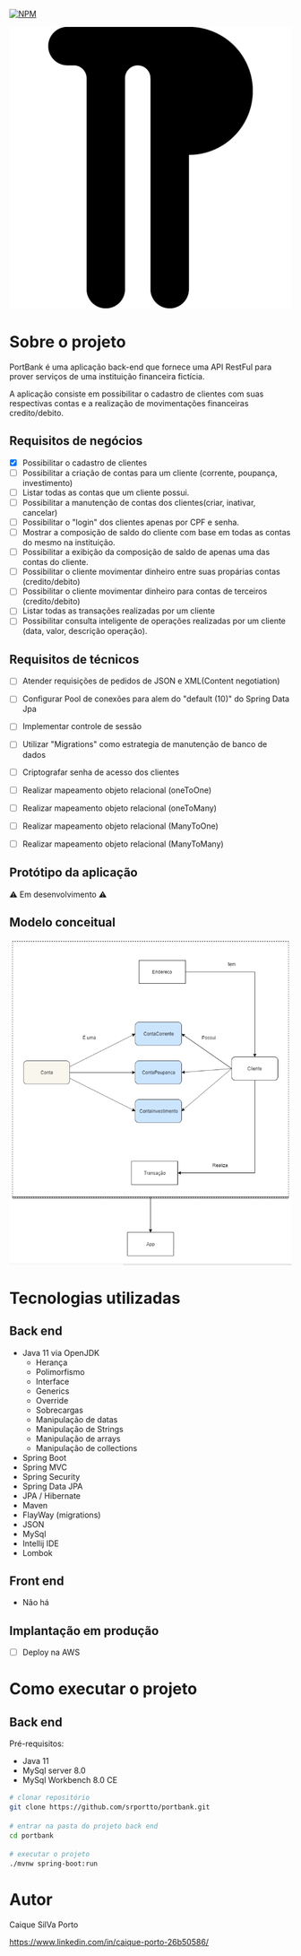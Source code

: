 
[![NPM](https://img.shields.io/npm/l/react)](https://github.com/srportto/portbank/blob/main/LICENSE)

![PortInvestimentos](https://github.com/srportto/portinvestimentos-pi/blob/master/midia/pi-icon-png.png)
# Sobre o projeto



PortBank é uma aplicação back-end que fornece uma API RestFul para prover serviços de uma instituição financeira fictícia. 

A aplicação consiste em possibilitar o cadastro de clientes com suas respectivas contas e a realização de movimentações financeiras credito/debito.

## Requisitos de negócios
- [x] Possibilitar o cadastro de clientes
- [ ] Possibilitar a criação de contas para um cliente (corrente, poupança, investimento)
- [ ] Listar todas as contas que um cliente possui.
- [ ] Possibilitar a manutenção de contas dos clientes(criar, inativar, cancelar)
- [ ] Possibilitar o "login" dos clientes apenas por CPF e senha.
- [ ] Mostrar a composição de saldo do cliente com base em todas as contas do mesmo na instituição.
- [ ] Possibilitar a exibição da composição de saldo de apenas uma das contas do cliente.
- [ ] Possibilitar o cliente movimentar dinheiro entre suas propárias contas (credito/debito) 
- [ ] Possibilitar o cliente movimentar dinheiro para contas de terceiros (credito/debito)
- [ ] Listar todas as transações realizadas por um cliente
- [ ] Possibilitar consulta inteligente de operações realizadas por um cliente (data, valor, descrição operação).

## Requisitos de técnicos
- [ ] Atender requisições de pedidos de JSON e XML(Content negotiation)
- [ ] Configurar Pool de conexões para alem do "default (10)" do Spring Data Jpa
- [ ] Implementar controle de sessão
- [ ] Utilizar "Migrations" como estrategia de manutenção de banco de dados
- [ ] Criptografar senha de acesso dos clientes 
- [ ] Realizar mapeamento objeto relacional (oneToOne)
- [ ] Realizar mapeamento objeto relacional (oneToMany)
- [ ] Realizar mapeamento objeto relacional (ManyToOne)
- [ ] Realizar mapeamento objeto relacional (ManyToMany)



## Protótipo da aplicação
 ⚠ Em desenvolvimento ⚠


## Modelo conceitual
![Modelo Conceitual](https://github.com/srportto/portbank/blob/main/outros/modelagem.jpeg)

# Tecnologias utilizadas
## Back end
- Java 11 via OpenJDK
  - Herança
  - Polimorfismo
  - Interface
  - Generics
  - Override
  - Sobrecargas 
  - Manipulação de datas
  - Manipulação de Strings  
  - Manipulação de arrays
  - Manipulação de collections    
- Spring Boot
- Spring MVC
- Spring Security
- Spring Data JPA  
- JPA / Hibernate
- Maven
- FlayWay (migrations)
- JSON
- MySql  
- Intellij IDE
- Lombok

## Front end
- Não há 

## Implantação em produção
- [ ] Deploy na AWS 


# Como executar o projeto

## Back end
Pré-requisitos: 
* Java 11
* MySql server 8.0
* MySql Workbench 8.0 CE


```bash
# clonar repositório
git clone https://github.com/srportto/portbank.git

# entrar na pasta do projeto back end
cd portbank

# executar o projeto
./mvnw spring-boot:run
```



# Autor

Caique SilVa Porto

https://www.linkedin.com/in/caique-porto-26b50586/

